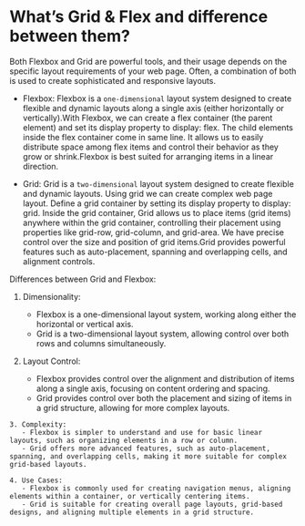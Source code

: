 #  What’s Grid & Flex and difference between them?
   Both Flexbox and Grid are powerful tools, and their usage depends on the specific layout requirements of your web page. Often, a combination of both is used to create sophisticated and responsive layouts.

   - Flexbox: Flexbox is a `one-dimensional` layout system designed to create flexible and dynamic layouts along a single axis (either horizontally or vertically).With Flexbox, we can create a flex container (the parent element) and set its display property to display: flex. The child elements inside the flex container come in same line. It allows us to easily distribute space among flex items and control their behavior as they grow or shrink.Flexbox is best suited for arranging items in a linear direction.

   - Grid: Grid is a `two-dimensional` layout system designed to create flexible and dynamic layouts. Using grid we can create complex web page layout. Define a grid container by setting its display property to display: grid. Inside the grid container, Grid allows us to place items (grid items) anywhere within the grid container, controlling their placement using properties like grid-row, grid-column, and grid-area. We have precise control over the size and position of grid items.Grid provides powerful features such as auto-placement, spanning and overlapping cells, and alignment controls.

   Differences between Grid and Flexbox:

   1. Dimensionality:
       - Flexbox is a one-dimensional layout system, working along either the horizontal or vertical axis.
       - Grid is a two-dimensional layout system, allowing control over both rows and columns simultaneously.

   2. Layout Control:
       - Flexbox provides control over the alignment and distribution of items along a single axis, focusing on content ordering and spacing.
       - Grid provides control over both the placement and sizing of items in a grid structure, allowing for more complex layouts.

    3. Complexity:
       - Flexbox is simpler to understand and use for basic linear layouts, such as organizing elements in a row or column.
       - Grid offers more advanced features, such as auto-placement, spanning, and overlapping cells, making it more suitable for complex grid-based layouts.

    4. Use Cases:
       - Flexbox is commonly used for creating navigation menus, aligning elements within a container, or vertically centering items.
       - Grid is suitable for creating overall page layouts, grid-based designs, and aligning multiple elements in a grid structure.